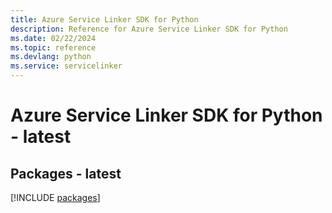 ```yaml
---
title: Azure Service Linker SDK for Python
description: Reference for Azure Service Linker SDK for Python
ms.date: 02/22/2024
ms.topic: reference
ms.devlang: python
ms.service: servicelinker
---
```

# Azure Service Linker SDK for Python - latest
## Packages - latest
[!INCLUDE [packages](service-linker-index.md)]